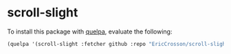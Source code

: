 # scroll-slight

To install this package with
[quelpa](https://github.com/quelpa/quelpa), evaluate the following:

```lisp
(quelpa '(scroll-slight :fetcher github :repo "EricCrosson/scroll-slight"))
```
